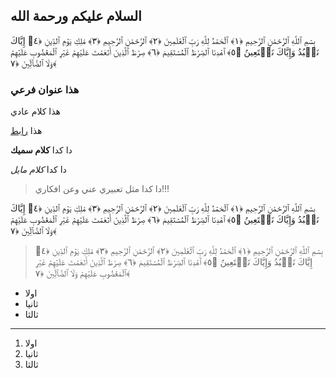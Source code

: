 ## السلام عليكم ورحمة الله

بِسۡمِ ٱللَّهِ ٱلرَّحۡمَٰنِ ٱلرَّحِيمِ ﴿١﴾ ٱلۡحَمۡدُ لِلَّهِ رَبِّ ٱلۡعَٰلَمِينَ ﴿٢﴾ ٱلرَّحۡمَٰنِ ٱلرَّحِيمِ ﴿٣﴾ مَٰلِكِ يَوۡمِ ٱلدِّينِ ﴿٤﴾ إِيَّاكَ نَعۡبُدُ وَإِيَّاكَ نَسۡتَعِينُ ﴿٥﴾ ٱهۡدِنَا ٱلصِّرَٰطَ ٱلۡمُسۡتَقِيمَ ﴿٦﴾ صِرَٰطَ ٱلَّذِينَ أَنۡعَمۡتَ عَلَيۡهِمۡ غَيۡرِ ٱلۡمَغۡضُوبِ عَلَيۡهِمۡ وَلَا ٱلضَّآلِّينَ ﴿٧﴾

### هذا عنوان فرعي

هذا كلام عادي

هذا [رابط](https://google.com)

دا كدا **كلام سميك**

دا كدا _كلام مايل_

> دا كدا مثل تعبيري عني وعن افكاري!!!

بِسۡمِ ٱللَّهِ ٱلرَّحۡمَٰنِ ٱلرَّحِيمِ ﴿١﴾ ٱلۡحَمۡدُ لِلَّهِ رَبِّ ٱلۡعَٰلَمِينَ ﴿٢﴾ ٱلرَّحۡمَٰنِ ٱلرَّحِيمِ ﴿٣﴾ مَٰلِكِ يَوۡمِ ٱلدِّينِ ﴿٤﴾ إِيَّاكَ نَعۡبُدُ وَإِيَّاكَ نَسۡتَعِينُ ﴿٥﴾ ٱهۡدِنَا ٱلصِّرَٰطَ ٱلۡمُسۡتَقِيمَ ﴿٦﴾ صِرَٰطَ ٱلَّذِينَ أَنۡعَمۡتَ عَلَيۡهِمۡ غَيۡرِ ٱلۡمَغۡضُوبِ عَلَيۡهِمۡ وَلَا ٱلضَّآلِّينَ ﴿٧﴾

> بِسۡمِ ٱللَّهِ ٱلرَّحۡمَٰنِ ٱلرَّحِيمِ ﴿١﴾ ٱلۡحَمۡدُ لِلَّهِ رَبِّ ٱلۡعَٰلَمِينَ ﴿٢﴾ ٱلرَّحۡمَٰنِ ٱلرَّحِيمِ ﴿٣﴾ مَٰلِكِ يَوۡمِ ٱلدِّينِ ﴿٤﴾ إِيَّاكَ نَعۡبُدُ وَإِيَّاكَ نَسۡتَعِينُ ﴿٥﴾ ٱهۡدِنَا ٱلصِّرَٰطَ ٱلۡمُسۡتَقِيمَ ﴿٦﴾ صِرَٰطَ ٱلَّذِينَ أَنۡعَمۡتَ عَلَيۡهِمۡ غَيۡرِ ٱلۡمَغۡضُوبِ عَلَيۡهِمۡ وَلَا ٱلضَّآلِّينَ ﴿٧﴾

- اولا
- ثانيا
- ثالثا

---

1. اولا
2. ثانيا
3. ثالثا
